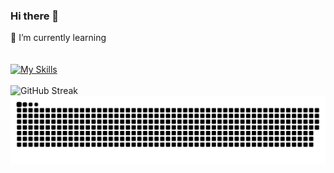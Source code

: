 ### Hi there 👋
🌱 I’m currently learning 
<br />
<br />
<br />
[![My Skills](https://skillicons.dev/icons?i=django)](https://skillicons.dev)
<br /> <br />
![GitHub Streak](https://github-readme-streak-stats.herokuapp.com/?user=basunepal&theme=horizon)
<br />
![Snake animation](https://github.com/basunepal/basunepal/blob/output/github-contribution-grid-snake.svg)



<!--
**basunepal/basunepal** is a ✨ _special_ ✨ repository because its `README.md` (this file) appears on your GitHub profile.

Here are some ideas to get you started:

- 🔭 I’m currently working on ...
- 🌱 I’m currently learning ...
- 👯 I’m looking to collaborate on ...
- 🤔 I’m looking for help with ...
- 💬 Ask me about ...
- 📫 How to reach me: ...
- 😄 Pronouns: ...
- ⚡ Fun fact: ...
-->
